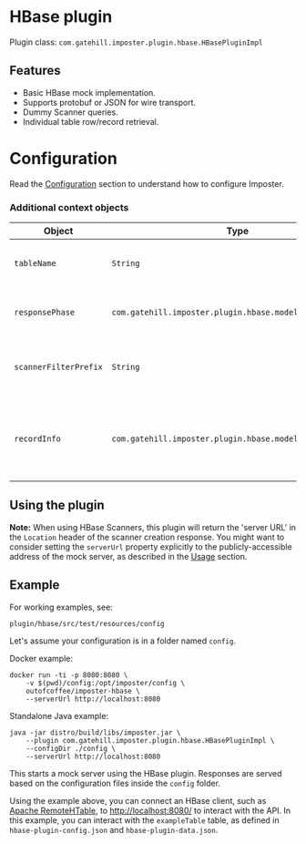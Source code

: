 # HBase plugin

Plugin class: `com.gatehill.imposter.plugin.hbase.HBasePluginImpl`

## Features

* Basic HBase mock implementation.
* Supports protobuf or JSON for wire transport.
* Dummy Scanner queries.
* Individual table row/record retrieval.

# Configuration

Read the [Configuration](configuration.md) section to understand how to configure Imposter.

### Additional context objects

| Object | Type | Description
| --- | --- | ---
| `tableName` | `String` | The name of the HBase table.
| `responsePhase` | `com.gatehill.imposter.plugin.hbase.model.ResponsePhase` | The type of response being served.
| `scannerFilterPrefix` | `String` | The prefix from the filter of the result scanner.
| `recordInfo` | `com.gatehill.imposter.plugin.hbase.model.RecordInfo` | Information about the requested record, if a single record is requested.

## Using the plugin

**Note:** When using HBase Scanners, this plugin will return the 'server URL' in the `Location` header of the scanner creation response. You might want to consider setting the `serverUrl` property explicitly to the publicly-accessible address of the mock server, as described in the [Usage](usage.md) section.

## Example

For working examples, see:

    plugin/hbase/src/test/resources/config

Let's assume your configuration is in a folder named `config`.

Docker example:

    docker run -ti -p 8080:8080 \
        -v $(pwd)/config:/opt/imposter/config \
        outofcoffee/imposter-hbase \
        --serverUrl http://localhost:8080

Standalone Java example:

    java -jar distro/build/libs/imposter.jar \
        --plugin com.gatehill.imposter.plugin.hbase.HBasePluginImpl \
        --configDir ./config \
        --serverUrl http://localhost:8080

This starts a mock server using the HBase plugin. Responses are served based on the configuration files
inside the `config` folder.

Using the example above, you can connect an HBase client, such as [Apache RemoteHTable](https://hbase.apache.org/0.94/apidocs/org/apache/hadoop/hbase/rest/client/RemoteHTable.html), to [http://localhost:8080/](http://localhost:8080/) to interact with the API. In this example, you can interact with the `exampleTable` table, as defined in `hbase-plugin-config.json` and `hbase-plugin-data.json`.
